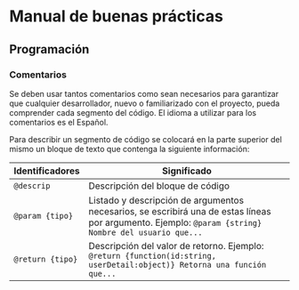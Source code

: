 # Manual de buenas prácticas
## Programación
### Comentarios
Se deben usar tantos comentarios como sean necesarios para garantizar que cualquier desarrollador, nuevo o familiarizado con el proyecto, pueda comprender cada segmento del código. El idioma a utilizar para los comentarios es el Español.

Para describir un segmento de código se colocará en la parte superior del mismo un bloque de texto que contenga la siguiente información:

| Identificadores | Significado |
| --- | --- | 
| `@descrip` | Descripción del bloque de código |
| `@param {tipo}` | Listado y descripción de argumentos necesarios, se escribirá una de estas líneas por argumento. Ejemplo: `@param {string} Nombre del usuario que...` |
| `@return {tipo}` | Descripción del valor de retorno. Ejemplo: `@return {function(id:string, userDetail:object)} Retorna una función que...` |

